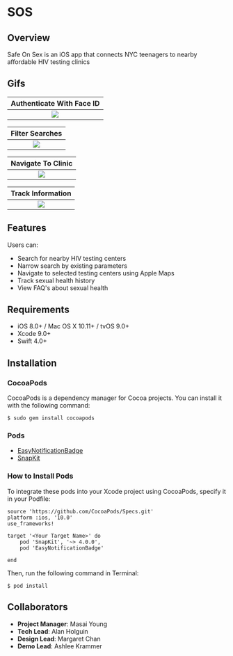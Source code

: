# SOS

## Overview
Safe On Sex is an iOS app that connects NYC teenagers to nearby affordable HIV testing clinics

## Gifs


|Authenticate With Face ID|
|:-------------:|
|<img src=https://storage.jumpshare.com/preview/3UYwL0XZnQ3EJOH9IWbcGEukD41fiYNeaLUCh2E5fnrK099E_Q6JqZFqbI46Y0XAbFDAv8UwLzNWy8kG_kJd190Iq-_ZMIwlJNqsu6s4bO0F1kR3dMUjedqC16uBUu85>|

|Filter Searches|
|:-------------:|
|<img src=https://storage.jumpshare.com/preview/G_gMH94SAD2ypkA9OVPC5hyZDphtrePE6Z6aw_HyjWHsROiuhipwrGgNBTVfXGI7yf5nBsAu2sRUPZG6a1sC4N0Iq-_ZMIwlJNqsu6s4bO0F1kR3dMUjedqC16uBUu85>|


|Navigate To Clinic|
|:-------------:|
|<img src=https://storage.jumpshare.com/preview/HLBs5kYavewizWOEeEzhdvbgao3QwLJJqkcEMzSy4FXMGMR1RSEYjOs2l6L0-dzcDuvzOPeqiGpnMR-1wkLQmFNlSmh0egFbdyHzE6LvoMAI4av1wcwKsmUDuTGzHRrg>|


|Track Information|
|:-------------:|
|<img src=https://storage.jumpshare.com/preview/bkXH42le5EN-gPgALJ9b4x-w9LJOMVLW9SeZzkvGIqxtWJDm8djrcUkSmn2VF94epjx72iMPM7Udslk_3BQ4BVNlSmh0egFbdyHzE6LvoMAI4av1wcwKsmUDuTGzHRrg>|


## Features
Users can: 
- Search for nearby HIV testing centers
- Narrow search by existing parameters 
- Navigate to selected testing centers using Apple Maps 
- Track sexual health history
- View FAQ's about sexual health

## Requirements
- iOS 8.0+ / Mac OS X 10.11+ / tvOS 9.0+
- Xcode 9.0+
- Swift 4.0+

## Installation

### CocoaPods
CocoaPods is a dependency manager for Cocoa projects. You can install it with the following command:

`$ sudo gem install cocoapods`

### Pods
- [EasyNotificationBadge](https://github.com/Minitour/EasyNotificationBadge)
- [SnapKit](http://snapkit.io/docs)

### How to Install Pods
To integrate these pods into your Xcode project using CocoaPods, specify it in your Podfile:

```
source 'https://github.com/CocoaPods/Specs.git'
platform :ios, '10.0'
use_frameworks!

target '<Your Target Name>' do
    pod 'SnapKit', '~> 4.0.0',
    pod 'EasyNotificationBadge'

end
```

Then, run the following command in Terminal:

`$ pod install`

## Collaborators
- **Project Manager**: Masai Young
- **Tech Lead**: Alan Holguin  
- **Design Lead**: Margaret Chan  
- **Demo Lead**: Ashlee Krammer
